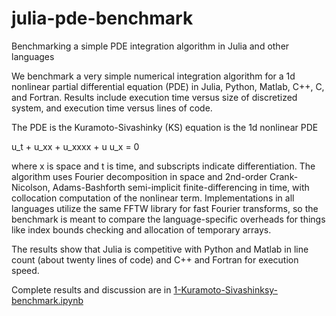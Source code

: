 # julia-pde-benchmark
Benchmarking a simple PDE integration algorithm in Julia and other languages

We benchmark a very simple numerical integration algorithm for a 1d nonlinear partial differential equation 
(PDE) in Julia, Python, Matlab, C++, C, and Fortran. Results include execution time versus size of discretized 
system, and execution time versus lines of code. 

The PDE is the Kuramoto-Sivashinky (KS) equation is the 1d nonlinear PDE  

u_t + u_xx + u_xxxx + u u_x = 0

where x is space and t is time, and subscripts indicate differentiation. The algorithm uses Fourier decomposition in space and 2nd-order Crank-Nicolson, Adams-Bashforth semi-implicit finite-differencing in time, with collocation computation of the nonlinear term. Implementations in all languages utilize the same FFTW library for fast Fourier transforms, so the benchmark is meant to compare the language-specific overheads for things like index bounds checking and allocation of temporary arrays. 

The results show that Julia is competitive with Python and Matlab in line count (about twenty lines of code) 
and C++ and Fortran for execution speed. 

Complete results and discussion are in [1-Kuramoto-Sivashinksy-benchmark.ipynb](1-Kuramoto-Sivashinksy-benchmark.ipynb)

